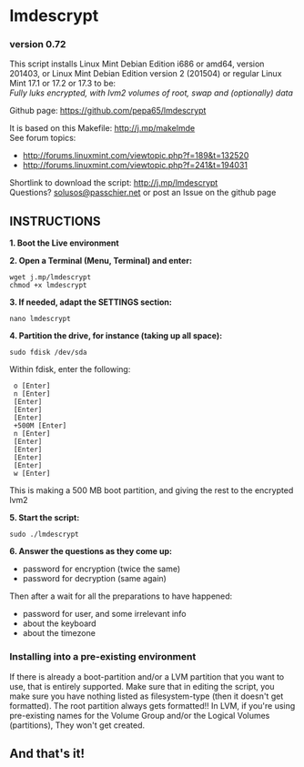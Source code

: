 # lmdescrypt
### version 0.72

This script installs Linux Mint Debian Edition i686 or amd64, version 201403,
or Linux Mint Debian Edition version 2 (201504)
or regular Linux Mint 17.1 or 17.2 or 17.3 to be:<br>
*Fully luks encrypted, with lvm2 volumes of root, swap and (optionally) data*

Github page: https://github.com/pepa65/lmdescrypt

It is based on this Makefile: http://j.mp/makelmde<br>
See forum topics:
- http://forums.linuxmint.com/viewtopic.php?f=189&t=132520
- http://forums.linuxmint.com/viewtopic.php?f=241&t=194031

Shortlink to download the script: http://j.mp/lmdescrypt<br>
Questions?  solusos@passchier.net or post an Issue on the github page

## INSTRUCTIONS

**1. Boot the Live environment**

**2. Open a Terminal (Menu, Terminal) and enter:**

```
wget j.mp/lmdescrypt
chmod +x lmdescrypt
```

**3. If needed, adapt the SETTINGS section:**

```
nano lmdescrypt
```

**4. Partition the drive, for instance (taking up all space):**

```
sudo fdisk /dev/sda
```

Within fdisk, enter the following:
```
 o [Enter]
 n [Enter]
 [Enter]
 [Enter]
 [Enter]
 +500M [Enter]
 n [Enter]
 [Enter]
 [Enter]
 [Enter]
 [Enter]
 w [Enter]
```
This is making a 500 MB boot partition, and giving the rest to the encrypted lvm2

**5. Start the script:**

```
sudo ./lmdescrypt
```

**6. Answer the questions as they come up:**
* password for encryption (twice the same)
* password for decryption (same again)

Then after a wait for all the preparations to have happened:
* password for user, and some irrelevant info
* about the keyboard
* about the timezone

### Installing into a pre-existing environment

If there is already a boot-partition and/or a LVM partition that you want to use,
that is entirely supported. Make sure that in editing the script, you make sure you have nothing
listed as filesystem-type (then it doesn't get formatted). The root partition always gets formatted!!
In LVM, if you're using pre-existing names for the Volume Group and/or the Logical Volumes (partitions),
They won't get created.

## And that's it!
